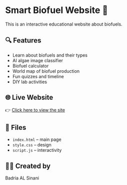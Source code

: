 # Smart Biofuel Website 🌱

This is an interactive educational website about biofuels.

## 🔍 Features
- Learn about biofuels and their types
- AI algae image classifier
- Biofuel calculator
- World map of biofuel production
- Fun quizzes and timeline
- DIY lab activities

## 🌐 Live Website
👉 [Click here to view the site](https://badria-bb.github.io/smart-biofuel-website/)

## 📁 Files
- `index.html` – main page
- `style.css` – design
- `script.js` – interactivity

## 👩‍🔬 Created by
Badria AL Sinani
